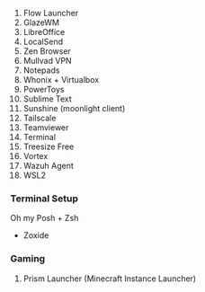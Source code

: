 1. Flow Launcher
2. GlazeWM
3. LibreOffice
4. LocalSend
5. Zen Browser
6. Mullvad VPN
7. Notepads
8. Whonix + Virtualbox
9. PowerToys
10. Sublime Text
11. Sunshine (moonlight client)
12. Tailscale
13. Teamviewer
14. Terminal
15. Treesize Free
16. Vortex
17. Wazuh Agent
18. WSL2

### Terminal Setup
Oh my Posh + Zsh
- Zoxide


### Gaming
1. Prism Launcher (Minecraft Instance Launcher)
